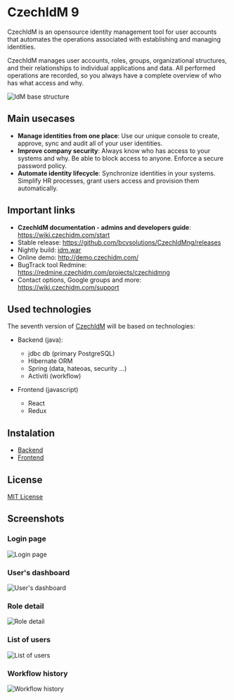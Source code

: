 # CzechIdM 9

CzechIdM is an opensource identity management tool for user accounts that automates the operations associated with establishing and managing identities.

CzechIdM manages user accounts, roles, groups, organizational structures, and their relationships to individual applications and data. All performed operations are recorded, so you always have a complete overview of who has what access and why.

![IdM base structure](https://wiki.czechidm.com/_media/idm_schema.png)

## Main usecases
  - **Manage identities from one place**: Use our unique console to create, approve, sync and audit all of your user identities.
  - **Improve company security**: Always know who has access to your systems and why. Be able to block access to anyone. Enforce a secure password policy.
  - **Automate identity lifecycle**: Synchronize identities in your systems. Simplify HR processes, grant users access and provision them automatically.

## Important links
  - **CzechIdM documentation - admins and developers guide**: https://wiki.czechidm.com/start
  - Stable release: https://github.com/bcvsolutions/CzechIdMng/releases
  - Nightly build: [idm.war](http://download.czechidm.com/CzechIdM/nightly/current/idm.war)
  - Online demo: http://demo.czechidm.com/
  - BugTrack tool Redmine: https://redmine.czechidm.com/projects/czechidmng
  - Contact options, Google groups and more: https://wiki.czechidm.com/support

## Used technologies
The seventh version of [CzechIdM](http://www.czechidm.com/) will be based on technologies:
* Backend (java):
  * jdbc db (primary PostgreSQL)
  * Hibernate ORM
  * Spring (data, hateoas, security ...)
  * Activiti (workflow)

* Frontend (javascript)
  * React
  * Redux


## Instalation

* [Backend](./Realization/backend)
* [Frontend](./Realization/frontend)

## License

[MIT License](./LICENSE)

## Screenshots
### Login page
![Login page](https://wiki.czechidm.com/_media/login_page.png)
### User's dashboard
![User's dashboard](https://wiki.czechidm.com/_media/basic_info.png)
### Role detail
![Role detail](https://wiki.czechidm.com/_media/role.png)
### List of users
![List of users](https://wiki.czechidm.com/_media/users.png)
### Workflow history
![Workflow history](https://wiki.czechidm.com/_media/wf_history.png)
